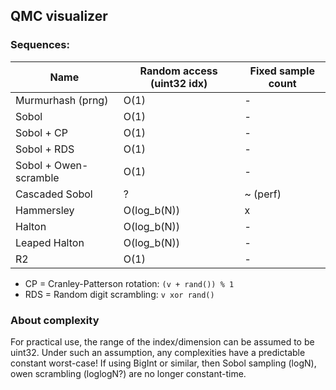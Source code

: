 ## QMC visualizer

### Sequences:
| Name                  | Random access (uint32 idx) | Fixed sample count |
| --------              | -------                    | -------            |
| Murmurhash (prng)     | O(1)                       | -                  |
| Sobol                 | O(1)                       | -                  |
| Sobol + CP            | O(1)                       | -                  |
| Sobol + RDS           | O(1)                       | -                  |
| Sobol + Owen-scramble | O(1)                       | -                  |
| Cascaded Sobol        | ?                          | ~ (perf)           |
| Hammersley            | O(log_b(N))                | x                  |
| Halton                | O(log_b(N))                | -                  |
| Leaped Halton         | O(log_b(N))                | -                  |
| R2                    | O(1)                       | -                  |

- CP = Cranley-Patterson rotation: `(v + rand()) % 1`
- RDS = Random digit scrambling: `v xor rand()`

### About complexity
For practical use, the range of the index/dimension can be assumed to be uint32. Under such an assumption, any complexities have a predictable constant worst-case! If using BigInt or similar, then Sobol sampling (logN), owen scrambling (loglogN?) are no longer constant-time.